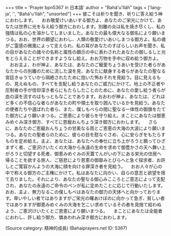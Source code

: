+++
title = 'Prayer bpn5367 in 日本語'
author = "Bahá'u'lláh"
tags = ['lang-ja', '', "Bahá'u'lláh", "unsorted"]
+++
彼こそは祈りを聞き、祈りに答え給う神におわします。
　おお敬愛けいあいする御方よ、あなたのご栄光にかけて、あなたは世界に光を与え給う御方におわします。別離の炎は私を焼き尽くし、私の強情は私の心を溶かしてしまいました。あなたの最も偉大なる御名により願いまつる。おお、世界の願望におわし、人類の敬愛けいあいしまつる御方よ。私の魂がご霊感の微風によって支えられ、私の耳があなたのすばらしいお声を聞き、私の目があなたの諸々の名称と属性の顕示の中に表わされたあなたの御しるしと光をとらえることができますようなし給え。おお万物を手中に収め給う御方よ。
　おお主よ、わが神よ、あなたは、あなたのご寵愛ちょうあいを受けた者らがあなたからの別離のために流した涙を見、あなたに献身する者らがあなたの聖なる宮廷きゅうていから隔絶されたために抱いた怖おそれを見給う。目に見えるもの、見えぬもの、すべてを支配し給うあなたのご威力にかけて。地上の不正者や圧制者の手が信仰深き者らにもたらしたことのために、あなたの愛し給う者らが血の涙を流すのはもっともなことであります。おおわが神よ、あなたは、どれほど多くの不信心な者らがあなたの町や領土を取り囲んでいるかを見給う。あなたの使者たちや選ばれた者ら、また、僕しもべらの間に聖なる一体性の御旗をたてた御方により願いまつる。ご恩恵により彼らを守り給え。まことにあなたは御恵みめぐみ深き御方、すべてに恩寵おんちょう深き御方におわします。
　さらに、あなたのご恩寵おんちょうの甘美なる雨とご恩恵の大海の大波により願いまつる。あなたの聖者らのために、彼らの目を慰なぐさめ、心に安らぎをもたらすものを定め給え。主よ、あなたは、あなたへの奉仕に立ち上がろうと願ってひざまずく者、ご恵沢けいたくの大海から永遠の生命を求めて御豊かさの天へ舞い上がろうと切望する死者、御恵みめぐみの天蓋てんがいの下にある栄光の住居へ帰ることを欲する旅人、ご慈悲により恩恵の御扉みとびらへと急ぐ探求者、お許しとご寛容かんようの大海に顔を向ける罪深き者を見給う。
　おお人々が心の中で称える御方のご主権にかけて。私はあなたに向かい、自らの意志と欲望を捨て去りました。それにより、あなたの聖なる御心みこころとご意志によって支配され、あなたの永遠のご命令のペンが私に定めたことに応じて行動いたします。おお、主よ、無力なるこの僕しもべはあなたの御力の天体へと向かっております。卑いやしい者ではありますがご栄光の曙あけぼのに向かって急ぎ、貧しい者ではありますが御恵みめぐみの大海を乞こい求めているその者を見捨て給わぬよう、ご恵沢けいたくとご恩恵により願いまつる。
　まことにあなたは全能者におわし、許し給う御方、憐あわれみ深き御方におわします。

(Source category: 精神的成長)
(Bahaiprayers.net ID: 5367)
